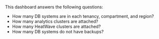 This dashboard answers the following questions:

- How many DB systems are in each tenancy, compartment, and region?
- How many analytics clusters are attached?
- How many HeatWave clusters are attached?
- How many DB systems do not have backups?

